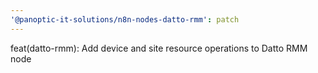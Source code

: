 ```yaml
---
'@panoptic-it-solutions/n8n-nodes-datto-rmm': patch
---
```


feat(datto-rmm): Add device and site resource operations to Datto RMM node
